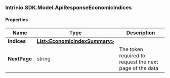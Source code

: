 [//]: # (CLASS:Intrinio.SDK.Model.ApiResponseEconomicIndices)

[//]: # (KIND:object)

### Intrinio.SDK.Model.ApiResponseEconomicIndices
#### Properties

[//]: # (START_DEFINITION)

Name | Type | Description
------------ | ------------- | -------------
**Indices** | [**List&lt;EconomicIndexSummary&gt;**](EconomicIndexSummary.md) |  &nbsp;
**NextPage** | string | The token required to request the next page of the data &nbsp;

[//]: # (END_DEFINITION)


[//]: # (CONTAINED_CLASS:Intrinio.SDK.Model.EconomicIndexSummary)


